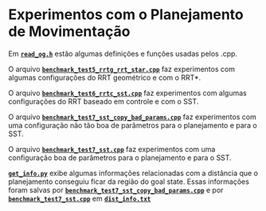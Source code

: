# Experimentos com o Planejamento de Movimentação

Em [**`read_og.h`**](./read_og.h) estão algumas definições e funções usadas pelos .cpp.

O arquivo [**`benchmark_test5_rrtg_rrt_star.cpp`**](./benchmark_test5_rrtg_rrt_star.cpp) faz experimentos com algumas configurações do RRT geométrico e com o RRT*.

O arquivo [**`benchmark_test6_rrtc_sst.cpp`**](./benchmark_test6_rrtc_sst.cpp) faz experimentos com algumas configurações do RRT baseado em controle e com o SST.

O arquivo [**`benchmark_test7_sst_copy_bad_params.cpp`**](./benchmark_test7_sst_copy_bad_params.cpp) faz experimentos com uma configuração não tão boa de parâmetros para o planejamento e para o SST.

O arquivo [**`benchmark_test7_sst.cpp`**](./benchmark_test7_sst.cpp) faz experimentos com uma configuração boa de parâmetros para o planejamento e para o SST.

[**`get_info.py`**](./get_info.py) exibe algumas informações relacionadas com a distância que o planejamento conseguiu ficar da região do goal state. Essas informações 
foram salvas por [**`benchmark_test7_sst_copy_bad_params.cpp`**](./benchmark_test7_sst_copy_bad_params.cpp) e 
por [**`benchmark_test7_sst.cpp`**](./benchmark_test7_sst.cpp) em [**`dist_info.txt`**](./dist_info.txt)
